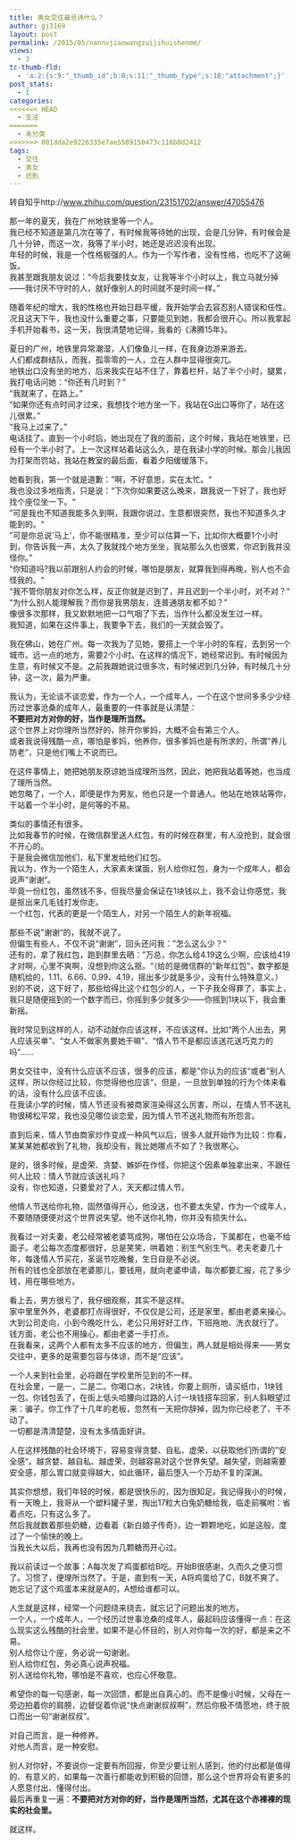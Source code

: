 ```yaml
---
title: 男女交往最忌讳什么？
author: gj3169
layout: post
permalink: /2015/05/nannvjiaowangzuijihuishenme/
views:
  - 3
tc-thumb-fld:
  - 'a:2:{s:9:"_thumb_id";b:0;s:11:"_thumb_type";s:10:"attachment";}'
post_stats:
  - 1
categories:
<<<<<<< HEAD
  - 生活
=======
  - 未分类
>>>>>>> 801dda2e9226335e7ae5589150473c116b8d2412
tags:
  - 交往
  - 男女
  - 迟到
---
```

转自知乎http://www.zhihu.com/question/23151702/answer/47055476

那一年的夏天，我在广州地铁里等一个人。  
我已经不知道是第几次在等了，有时候我等待她的出现，会是几分钟，有时候会是几十分钟，而这一次，我等了半小时，她还是迟迟没有出现。  
年轻的时候，我是一个性格极强的人。作为一个写作者，没有性格，也吃不了这碗饭。  
我甚至跟我朋友说过：“今后我要找女友，让我等半个小时以上，我立马就分掉——我讨厌不守时的人，就好像别人的时间就不是时间一样。”

随着年纪的增大，我的性格也开始日趋平缓，我开始学会去容忍别人错误和任性。况且这天下午，我也没什么重要之事，只要能见到她，我都会很开心。所以我拿起手机开始看书，这一天，我很清楚地记得，我看的《沸腾15年》。

夏日的广州，地铁里异常潮湿，人们像鱼儿一样，在我身边游来游去。  
人们都成群结队，而我，孤零零的一人，立在人群中显得很突兀。  
地铁出口没有坐的地方，后来我实在站不住了，靠着栏杆，站了半个小时，腿累，我打电话问她：“你还有几时到？”  
“我就来了，在路上。”  
“如果你还有点时间才过来，我想找个地方坐一下，我站在G出口等你了，站在这儿很累。”  
“我马上过来了。”  
电话挂了。直到一个小时后，她出现在了我的面前，这个时候，我站在地铁里，已经有一个半小时了。上一次这样站着站这么久，是在我读小学的时候。那会儿我因为打架而罚站，我站在教室的最后面，看着夕阳缓缓落下。

她看到我，第一个就是道歉：”啊，不好意思，实在太忙。“  
我也没过多地指责，只是说：“下次你如果要这么晚来，跟我说一下好了，我也好找个座位坐一下。“  
”可是我也不知道我能多久到啊，我跟你说过，生意都很突然，我也不知道多久才能到的。“  
”可是你总说‘马上’，你不能很精准，至少可以估算一下，比如你大概要1个小时到，你告诉我一声，太久了我就找个地方坐坐，我站那么久也很累，你迟到我并没怪你。”  
“你知道吗?我以前跟别人约会的时候，哪怕是朋友，就算我到得再晚，别人也不会怪我的。“  
“我不管你朋友对你怎么样，反正你就是迟到了，并且迟到一个半小时，对不对？“  
“为什么别人能理解我？而你是我男朋友，连普通朋友都不如？”  
像很多次那样，我又默默地把一口气咽了下去，当作什么都没发生过一样。  
我知道，如果在这件事上，我要争下去，我们的一天就会毁了。

我在佛山，她在广州。每一次我为了见她，要搭上一个半小时的车程，去到另一个城市。远一点的地方，需要2个小时。在这样的情况下，她经常迟到。有时候因为生意，有时候又不是。之前我跟她说过很多次，有时候迟到几分钟，有时候几十分钟，这一次，最为严重。

我认为，无论谈不谈恋爱，作为一个人，一个成年人，一个在这个世间多多少少经历过世事沧桑的成年人，最重要的一件事就是认清楚：  
**不要把对方对你的好，当作是理所当然。**  
这个世界上对你理所当然好的，除开你爹妈，大概不会有第三个人。  
或者我说得残酷一点，哪怕是爹妈，他养你，很多爹妈也是有所求的，所谓“养儿防老”，只是他们嘴上不说而已。

在这件事情上，她把她朋友原谅她当成理所当然，因此，她把我站着等她，也当成了理所当然。  
她忽略了，一个人，即便是作为男友，他也只是一个普通人。他站在地铁站等你，干站着一个半小时，是何等的不易。

类似的事情还有很多。  
比如我春节的时候，在微信群里送人红包，有的时候在群里，有人没抢到，就会很不开心的。  
于是我会微信加他们，私下里发给他们红包。  
我以为，作为一个陌生人，大家素未谋面，别人给你红包，身为一个成年人，都会说声”谢谢“。  
毕竟一份红包，虽然钱不多，但我尽量会保证在1块钱以上，我不会让你感觉，我是抠出来几毛钱打发你走。  
一个红包，代表的更是一个陌生人，对另一个陌生人的新年祝福。

那些不说”谢谢“的，我就不说了。  
但偏生有些人，不仅不说“谢谢”，回头还问我：”怎么这么少？“  
还有的，拿了我红包，跑到群里去晒：”万总，你怎么给4.19这么少啊，应该给419才对啊，心里不爽啊，没想到你这么抠。“（给的是微信群的”新年红包“，数字都是随机给的，1.11、6.66、0.99、4.19，摇出多少就是多少，没有什么特殊意义。）  
别的不说，这下好了，那些给得比这个红包少的人，一下子我全得罪了，事实上，我只是随便摇到的一个数字而已，你摇到多少就多少——你摇到1块以下，我会重新摇。

我时常见到这样的人，动不动就你应该这样，不应该这样。比如“两个人出去，男人应该买单”、“女人不做家务要她干嘛”、“情人节不是都应该送花送巧克力的吗”……

男女交往中，没有什么应该不应该，很多的应该，都是”你认为的应该“或者”别人这样，所以你经过比较，你觉得他也应该“，但是，一旦放到单独的行为个体来看的话，没有什么应该不应该。  
在我读小学的时候，情人节还没有被商家渲染得这么厉害，所以，在情人节不送礼物很稀松平常，我也没见哪位谈恋爱，因为情人节不送礼物而有所怨言。

直到后来，情人节由商家炒作变成一种风气以后，很多人就开始作为比较：你看，某某某她都收到了礼物，我却没有，我比她哪点不如了？我很寒心。

是的，很多时候，是虚荣、贪婪、嫉妒在作怪，你把这个因素单独拿出来，不跟任何人比较：情人节就应该送礼吗？  
没有，你也知道，只要爱对了人，天天都过情人节。

他情人节送给你礼物，固然值得开心，他没送，也不要太失望，作为一个成年人，不要随随便便对这个世界说失望。他不送你礼物，你并没有损失什么。

我看过一对夫妻，老公经常被老婆骂成狗，哪怕在公众场合，下属都在，也毫不给面子。老公每次态度都很好，总是笑笑，哄着她：别生气别生气。老夫老妻几十年，每逢情人节买花，圣诞节吃晚餐，生日自是不必说。  
所有的钱也全部放在老婆那儿，要钱用，就向老婆申请，每次都要汇报，花了多少钱，用在哪些地方。

看上去，男方很亏了，我仔细观察，其实不是这样。  
家中里里外外，老婆都打点得很好，不仅仅是公司，还是家里，都由老婆来操心。大到公司走向，小到今晚吃什么，老公只用好好工作，下班拖地、洗衣就行了。  
钱方面，老公也不用操心，都由老婆一手打点。  
在我看来，这两个人都有太多不应该的地方，但偏生，两人就是相处得来——男女交往中，更多的是需要包容与体谅，而不是“应该”。

一个人来到社会里，必将跟在学校里所见到的不一样。  
在社会里，一是一，二是二。你喝口水，2块钱，你要上厕所，请买纸巾，1块钱一包。你钱包丢了，在街上低头哈腰向过路的人讨一块钱搭车回家，别人斜眼望过来：骗子。你工作了十几年的老板，忽然有一天把你辞掉，因为你已经老了、干不动了。  
一切都是清清楚楚，没有太多情面好讲。

人在这样残酷的社会环境下，容易变得贪婪、自私、虚荣，以获取他们所谓的”安全感“。越贪婪、越自私、越虚荣，则越容易对这个世界失望。越失望，则越需要安全感，那么胃口就变得越大，如此循环，最后堕入一个万劫不复的深渊。

其实你想想，我们年轻的时候，都是很快乐的，因为很知足。我记得我小的时候，有一天晚上，我哥从一个塑料罐子里，掏出17粒大白兔奶糖给我，临走前嘱咐：省着点吃，只有这么多了。  
然后我就数着那些奶糖，边看着《新白娘子传奇》，边一颗颗地吃，如是这般，度过了一个愉快的晚上。  
当我长大以后，我再也没有因为几颗糖而开心过。

我以前读过一个故事：A每次发了鸡蛋都给B吃。开始B很感谢，久而久之便习惯了。习惯了，便理所当然了。于是，直到有一天，A将鸡蛋给了C，B就不爽了。她忘记了这个鸡蛋本来就是A的，A想给谁都可以。

人生就是这样，经常一个问题绕来绕去，就忘记了问题出发的地方。  
一个人，一个成年人，一个经历过世事沧桑的成年人，最起码应该懂得一点：在这么现实这么残酷的社会里，如果不是心怀目的，别人对你每一次的好，都是来之不易。  
别人给你让个座，务必说一句谢谢。  
别人给你红包，务必真心说声祝福。  
别人送给你礼物，哪怕是不喜欢，也应心怀敬意。

希望你的每一句感谢，每一次回馈，都是出自真心的。而不是像小时候，父母在一旁边拍着你的肩膀，边督促着你说“快点谢谢叔叔啊”，然后你极不情愿地，终于脱口而出一句“谢谢叔叔”。

对自己而言，是一种修养。  
对他人而言，是一种安慰。

别人对你好，不要说你一定要有所回报，你至少要让别人感到，他的付出都是值得的、有意义的，如果每一次善行都能收到积极的回馈，那么这个世界将会有更多的人愿意付出、懂得付出。  
最后再重复一遍：**不要把对方对你的好，当作是理所当然，尤其在这个赤裸裸的现实的社会里。**

就这样。